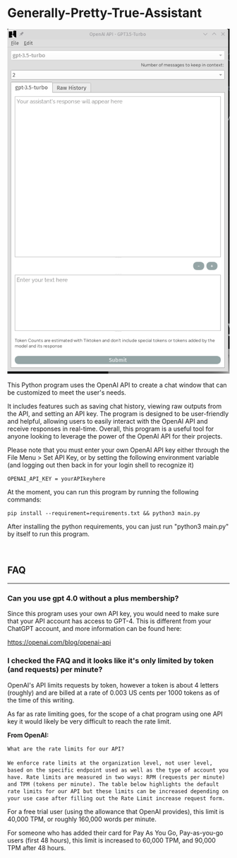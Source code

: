 # Generally-Pretty-True-Assistant

![GUI](img/gpt-a_screenshot.png)

This Python program uses the OpenAI API to create a chat window that can be customized to meet the user's needs. 

It includes features such as saving chat history, viewing raw outputs from the API, and setting an API key. The program is designed to be user-friendly and helpful, allowing users to easily interact with the OpenAI API and receive responses in real-time. Overall, this program is a useful tool for anyone looking to leverage the power of the OpenAI API for their projects.

Please note that you must enter your own OpenAI API key either through the File Menu > Set API Key, or by setting the following environment variable (and logging out then back in for your login shell to recognize it)


```shell
OPENAI_API_KEY = yourAPIkeyhere
```

At the moment, you can run this program by running the following commands:


```shell
pip install --requirement=requirements.txt && python3 main.py
```

After installing the python requirements, you can just run "python3 main.py" by itself to run this program.

<br>

## FAQ

___

### Can you use gpt 4.0 without a plus membership?

Since this program uses your own API key, you would need to make sure that your API account has access to GPT-4. This is different from your ChatGPT account, and more information can be found here:

https://openai.com/blog/openai-api


###  I checked the FAQ and it looks like it's only limited by token (and requests) per minute? 

OpenAI's API limits requests by token, however a token is about 4 letters (roughly) and are billed at a rate of 0.003 US cents per 1000 tokens as of the time of this writing.

As far as rate limiting goes, for the scope of a chat program using one API key it would likely be very difficult to reach the rate limit.

**From OpenAI:**

    What are the rate limits for our API?

    We enforce rate limits at the organization level, not user level, based on the specific endpoint used as well as the type of account you have. Rate limits are measured in two ways: RPM (requests per minute) and TPM (tokens per minute). The table below highlights the default rate limits for our API but these limits can be increased depending on your use case after filling out the Rate Limit increase request form.

For a free trial user (using the allowance that OpenAI provides), this limit is 40,000 TPM, or roughly 160,000 words per minute.

For someone who has added their card for Pay As You Go, Pay-as-you-go users (first 48 hours), this limit is increased to 60,000 TPM, and 90,000 TPM after 48 hours.